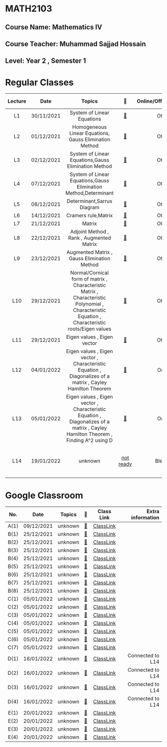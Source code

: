 # **MATH2103** 
## Course Name: Mathematics IV
## Course Teacher: **Muhammad Sajjad Hossain**
## Level: Year 2 , Semester 1


# **Regular Classes** 
|Lecture|Date|Topics|:link:|Online/Offline/Blended|Extra information|
|:-----:|:------:|:-----:|:-----:|:-----:|-----:|
|L1|30/11/2021|System of Linear Equations|[:notebook_with_decorative_cover:](www.google.com)|Offline||
|L2|01/12/2021|Homogeneous Linear Equations, Gauss Elimination Method|[:notebook_with_decorative_cover:](www.google.com)|Offline||
|L3|02/12/2021|System of Linear Equations,Gauss Elimination Method|[:notebook_with_decorative_cover:](www.google.com)|Offline||
|L4|07/12/2021|System of Linear Equations,Gauss Elimination Method,Determinant|[:notebook_with_decorative_cover:](www.google.com)|Offline||
|L5|08/12/2021|Determinant,Sarrus Diagram|[:notebook_with_decorative_cover:](www.google.com)|Offline||
|L6|14/12/2021|Cramers rule,Matrix|[:notebook_with_decorative_cover:](www.google.com)|Offline||
|L7|21/12/2021|Matrix|[:notebook_with_decorative_cover:](www.google.com)|Offline||
|L8|22/12/2021|Adjoint Method , Rank , Augmented Matrix|[:notebook_with_decorative_cover:](www.google.com)|Offline||
|L9|23/12/2021|Augmented Matrix , Gauss Elimination Method|[:notebook_with_decorative_cover:](www.google.com)|Offline||
|L10|29/12/2021|Normal/Cornical form of matrix , Characteristic Matrix , Characteristic Polynomial , Characteristic Equation , Characteristic roots/Eigen values|[:notebook_with_decorative_cover:](www.google.com)|Offline||
|L11|29/12/2021|Eigen values , Eigen vector |[:notebook_with_decorative_cover:](www.google.com)|Offline||
|L12|04/01/2022|Eigen values , Eigen vector ,  Characteristic Equation , Diagonalizes of a matrix ,  Cayley Hamilton Theorem |[:notebook_with_decorative_cover:](www.google.com)|Online|[ClassLink](www.google.com)|
|L13|05/01/2022|Eigen values , Eigen vector ,  Characteristic Equation , Diagonalizes of a matrix ,  Cayley Hamilton Theorem , Finding A^2 using D|[:notebook_with_decorative_cover:](www.google.com)|Online|[ClassLink](www.google.com)|
|L14|19/01/2022|unknown|[not ready](www.google.com)|Blended|[ClassLink](www.google.com) , Connected to D(1) , D(2) ,D(3) , D(4) |



# **Google Classroom** 
|No.|Date|Topics|:link:|Class Link|Extra information|
|:-----:|:------:|:-----:|:-----:|:-----:|-----:|
|A(1)|09/12/2021|unknown|[:blue_book:](www.google.com)|[ClassLink](www.google.com)||
|B(1)|25/12/2021|unknown|[:closed_book:](www.google.com)|[ClassLink](www.google.com)||
|B(2)|25/12/2021|unknown|[:closed_book:](www.google.com)|[ClassLink](www.google.com)||
|B(3)|25/12/2021|unknown|[:closed_book:](www.google.com)|[ClassLink](www.google.com)||
|B(4)|25/12/2021|unknown|[:closed_book:](www.google.com)|[ClassLink](www.google.com)||
|B(5)|25/12/2021|unknown|[:closed_book:](www.google.com)|[ClassLink](www.google.com)||
|B(6)|25/12/2021|unknown|[:closed_book:](www.google.com)|[ClassLink](www.google.com)||
|B(7)|25/12/2021|unknown|[:closed_book:](www.google.com)|[ClassLink](www.google.com)||
|B(8)|25/12/2021|unknown|[:closed_book:](www.google.com)|[ClassLink](www.google.com)||
|C(1)|05/01/2022|unknown|[:orange_book:](www.google.com)|[ClassLink](www.google.com)||
|C(2)|05/01/2022|unknown|[:orange_book:](www.google.com)|[ClassLink](www.google.com)||
|C(3)|05/01/2022|unknown|[:orange_book:](www.google.com)|[ClassLink](www.google.com)||
|C(4)|05/01/2022|unknown|[:orange_book:](www.google.com)|[ClassLink](www.google.com)||
|C(5)|05/01/2022|unknown|[:orange_book:](www.google.com)|[ClassLink](www.google.com)||
|C(6)|05/01/2022|unknown|[:orange_book:](www.google.com)|[ClassLink](www.google.com)||
|C(7)|05/01/2022|unknown|[:orange_book:](www.google.com)|[ClassLink](www.google.com)||
|D(1)|16/01/2022|unknown|[:green_book:](www.google.com)|[ClassLink](www.google.com)|Connected to L14|
|D(2)|16/01/2022|unknown|[:green_book:](www.google.com)|[ClassLink](www.google.com)|Connected to L14|
|D(3)|16/01/2022|unknown|[:green_book:](www.google.com)|[ClassLink](www.google.com)|Connected to L14|
|D(4)|16/01/2022|unknown|[:green_book:](www.google.com)|[ClassLink](www.google.com)|Connected to L14|
|E(1)|20/01/2022|unknown|[:notebook:](www.google.com)|[ClassLink](www.google.com)||
|E(2)|20/01/2022|unknown|[:notebook:](www.google.com)|[ClassLink](www.google.com)||
|E(3)|20/01/2022|unknown|[:notebook:](www.google.com)|[ClassLink](www.google.com)||
|E(4)|20/01/2022|unknown|[:notebook:](www.google.com)|[ClassLink](www.google.com)||
